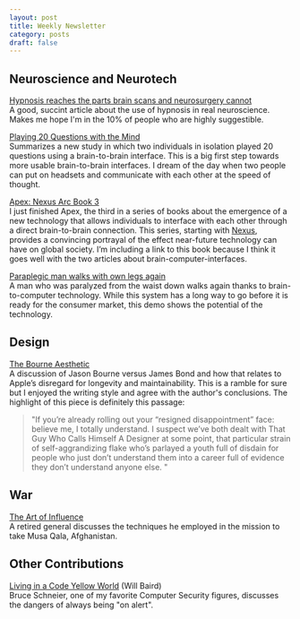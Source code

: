 ```yaml
---
layout: post
title: Weekly Newsletter
category: posts
draft: false
---
```

## Neuroscience and Neurotech
[Hypnosis reaches the parts brain scans and neurosurgery cannot](http://www.theguardian.com/science/blog/2010/sep/30/hypnosis-neuroscience-psychology)  
A good, succint article about the use of hypnosis in real neuroscience. Makes me hope I'm in the 10% of people who are highly suggestible.

[Playing 20 Questions with the Mind](http://journals.plos.org/plosone/article?id=10.1371/journal.pone.0137303)  
Summarizes a new study in which two individuals in isolation played 20 questions using a brain-to-brain interface. This is a big first step towards more usable brain-to-brain interfaces. I dream of the day when two people can put on headsets and communicate with each other at the speed of thought.

[Apex: Nexus Arc Book 3](http://amazon.com/dp/B00K4BA758/?tag=stepmali-20)  
I just finished Apex, the third in a series of books about the emergence of a new technology that allows individuals to interface with each other through a direct brain-to-brain connection. This series, starting with [Nexus](http://www.amazon.com/gp/product/0857665502/ref=as_li_tl?ie=UTF8&camp=1789&creative=9325&creativeASIN=0857665502&linkCode=as2&tag=stepmali-20&linkId=PZQCTNQRDRUAHV6S), provides a convincing portrayal of the effect near-future technology can have on global society. I’m including a link to this book because I think it goes well with the two articles about brain-computer-interfaces.

[Paraplegic man walks with own legs again](http://www.theguardian.com/science/2015/sep/24/paraplegic-man-walks-with-own-legs-again)  
A man who was paralyzed from the waist down walks again thanks to brain-to-computer technology. While this system has a long way to go before it is ready for the consumer market, this demo shows the potential of the technology.


## Design
[The Bourne Aesthetic](http://exple.tive.org/blarg/2015/09/20/bourne-aesthetic/)  
A discussion of Jason Bourne versus James Bond and how that relates to Apple’s disregard for longevity and maintainability. This is a ramble for sure but I enjoyed the writing style and agree with the author's conclusions. The highlight of this piece is definitely this passage:

>"If you’re already rolling out your “resigned disappointment” face: believe me, I totally understand. I suspect we’ve both dealt with That Guy Who Calls Himself A Designer at some point, that particular strain of self-aggrandizing flake who’s parlayed a youth full of disdain for people who just don’t understand them into a career full of evidence they don’t understand anyone else. "

## War
[The Art of Influence](http://www.bbc.co.uk/news/resources/idt-ff9a9c01-faa4-4038-b4e9-83e619460e1f)  
A retired general discusses the techniques he employed in the mission to take Musa Qala, Afghanistan.

## Other Contributions
[Living in a Code Yellow World](https://www.schneier.com/blog/archives/2015/09/living_in_a_cod.html) (Will Baird)  
Bruce Schneier, one of my favorite Computer Security figures, discusses the dangers of always being "on alert".
